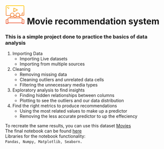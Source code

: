 # ![MV](/cinema.png) Movie recommendation system 
### This is a simple project done to practice the basics of data analysis

1. Importing Data
   - Importing Live datasets
   - Importing from multiple sources
2. Cleaning
   - Removing missing data
   - Cleaning outliers and unrelated data cells
   - Filtering the unnecessary media types
3. Exploratory analysis to find insights
   - Finding hidden relationships between columns
   - Plotting to see the outliers and our data distribution 
4. Find the right metrics to produce recommendations
   - Using the most related values to make up a predictor
   - Removing the less accurate predictor to up the effeciency


To recreate the same results, you can use this dataset [Movies](https://github.com/Abed221/Data/Movies%20cleaned.csv) \
The final notebook can be found [here](https://github.com/Abed221/Notebooks/IMDB_REC.ipynb) \
Libraries for the notebook functionality: \
`
Pandas,
Numpy,
Matplotlib,
Seaborn.
`
